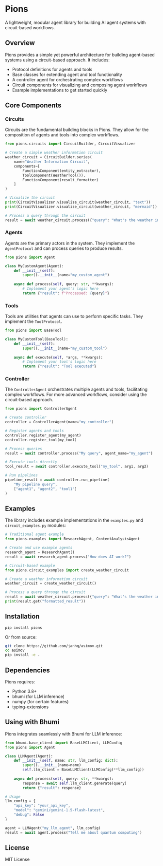 # Pions

A lightweight, modular agent library for building AI agent systems with circuit-based workflows.

## Overview

Pions provides a simple yet powerful architecture for building agent-based systems using a circuit-based approach. It includes:

- Protocol definitions for agents and tools
- Base classes for extending agent and tool functionality
- A controller agent for orchestrating complex workflows
- Circuit components for visualizing and composing agent workflows
- Example implementations to get started quickly

## Core Components

### Circuits

Circuits are the fundamental building blocks in Pions. They allow for the composition of agents and tools into complex workflows.

```python
from pions.circuits import CircuitBuilder, CircuitVisualizer

# Create a simple weather information circuit
weather_circuit = CircuitBuilder.series(
    name="Weather Information Circuit",
    components=[
        FunctionComponent(entity_extractor),
        ToolComponent(WeatherTool()),
        FunctionComponent(result_formatter)
    ]
)

# Visualize the circuit
print(CircuitVisualizer.visualize_circuit(weather_circuit, "text"))
print(CircuitVisualizer.visualize_circuit(weather_circuit, "mermaid"))

# Process a query through the circuit
result = await weather_circuit.process({"query": "What's the weather in San Francisco?"})
```

### Agents

Agents are the primary actors in the system. They implement the `AgentProtocol` and can process queries to produce results.

```python
from pions import Agent

class MyCustomAgent(Agent):
    def __init__(self):
        super().__init__(name="my_custom_agent")
    
    async def process(self, query: str, **kwargs):
        # Implement your agent's logic here
        return {"result": f"Processed: {query}"}
```

### Tools

Tools are utilities that agents can use to perform specific tasks. They implement the `ToolProtocol`.

```python
from pions import BaseTool

class MyCustomTool(BaseTool):
    def __init__(self):
        super().__init__(name="my_custom_tool")
    
    async def execute(self, *args, **kwargs):
        # Implement your tool's logic here
        return {"result": "Tool executed"}
```

### Controller

The `ControllerAgent` orchestrates multiple agents and tools, facilitating complex workflows. For more advanced workflows, consider using the circuit-based approach.

```python
from pions import ControllerAgent

# Create controller
controller = ControllerAgent(name="my_controller")

# Register agents and tools
controller.register_agent(my_agent)
controller.register_tool(my_tool)

# Process queries
result = await controller.process("My query", agent_name="my_agent")

# Execute tools directly
tool_result = await controller.execute_tool("my_tool", arg1, arg2)

# Run pipelines
pipeline_result = await controller.run_pipeline(
    "My pipeline query",
    ["agent1", "agent2", "tool1"]
)
```

## Examples

The library includes example implementations in the `examples.py` and `circuit_examples.py` modules:

```python
# Traditional agent example
from pions.examples import ResearchAgent, ContentAnalysisAgent

# Create and use example agents
research_agent = ResearchAgent()
result = await research_agent.process("How does AI work?")

# Circuit-based example
from pions.circuit_examples import create_weather_circuit

# Create a weather information circuit
weather_circuit = create_weather_circuit()

# Process a query through the circuit
result = await weather_circuit.process({"query": "What's the weather in San Francisco?"})
print(result.get("formatted_result"))
```

## Installation

```bash
pip install pions
```

Or from source:

```bash
git clone https://github.com/janhq/asimov.git
cd asimov
pip install -e .
```

## Dependencies

Pions requires:
- Python 3.8+
- bhumi (for LLM inference)
- numpy (for certain features)
- typing-extensions

## Using with Bhumi

Pions integrates seamlessly with Bhumi for LLM inference:

```python
from bhumi.base_client import BaseLLMClient, LLMConfig
from pions import Agent

class LLMAgent(Agent):
    def __init__(self, name: str, llm_config: dict):
        super().__init__(name=name)
        self.llm_client = BaseLLMClient(LLMConfig(**llm_config))
        
    async def process(self, query: str, **kwargs):
        response = await self.llm_client.generate(query)
        return {"result": response}

# Usage
llm_config = {
    "api_key": "your_api_key",
    "model": "gemini/gemini-1.5-flash-latest",
    "debug": False
}

agent = LLMAgent("my_llm_agent", llm_config)
result = await agent.process("Tell me about quantum computing")
```

## License

MIT License
